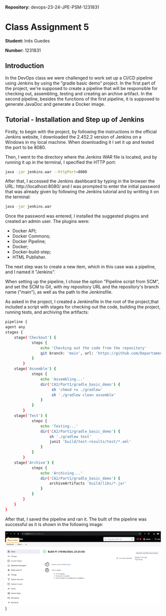 <strong>Repository:</strong> devops-23-24-JPE-PSM-1231831
 <p></p>

# Class Assignment 5

<p></p>

<strong>Student: </strong>
Inês Guedes
 <p></p>

<strong>Number:</strong>
1231831
<p></p>

<p>
</p>
<p></p>

## Introduction
<p></p>

In the DevOps class we were challenged to work set up a CI/CD pipeline using Jenkins by using the ”gradle basic demo” project.
In the first part of the project, we're supposed to create a pipeline that will be responsible for checking out, assembling, testing and creating an archive artifact. 
In the second pipeline, besides the functions of the first pipeline, it is supposed to generate JavaDoc and generate a Docker image.
<p></p>
<p></p>

## Tutorial - Installation and Step up of Jenkins
<p></p>
Firstly, to begin with the project, by following the instructions in the official Jenkins website, I downloaded the 2.452.2 version of Jenkins 
on a Windows in my local machine. When downloading it I set it up and tested the port to be 8080.
<p></p>
Then, I went to the directory where the Jenkins WAR file is located, and by running it up in the terminal, I specified the HTTP port:
<p></p>

```bash
java -jar jenkins.war --httpPort=8080
```

<p></p>
After that, I accessed the Jenkins dashboard by typing in the browser the URL: http://localhost:8080/ and I was prompted to enter the initial password
that was already given by following the Jenkins tutorial and by writting it on the terminal:
<p></p>

```bash
java -jar jenkins.war
```

<p></p>
Once the password was entered, I installed the suggested plugins and created an admin user. The plugins were: 
<p></p>

* Docker API;
* Docker Commons;
* Docker Pipeline;
* Docker;
* Docker-build-step;
* HTML Publisher.

<p></p>
The next step was to create a new item, which in this case was a pipeline, and I named it "Jenkins".
<p></p>
When setting up the pipeline, I chose the option "Pipeline script from SCM", and set the SCM to Git, with my repository URL and the repository's branch name ("main"), as well as the path to the Jenkinsfile.
<p></p>
As asked in the project, I created a Jenkinsfile in the root of the project,that included a script with stages for checking out the code, building the project, running tests, and archiving the artifacts:
<p></p>

```bash
pipeline {
agent any
stages {
    stage('Checkout') {
            steps {
                echo 'Checking out the code from the repository'
                git branch: 'main', url: 'https://github.com/Departamento-de-Engenharia-Informatica/devops-23-24-JPE-1231831.git'
            }
        }
    stage('Assemble') {
            steps {
                echo 'Assembling...'
                dir('CA2/Part1/gradle_basic_demo') {
                     sh 'chmod +x ./gradlew'
                     sh './gradlew clean assemble'
                }
            }
        }
    stage('Test') {
            steps {
                echo 'Testing...'
                dir('CA2/Part1/gradle_basic_demo') {
                    sh './gradlew test'
                    junit 'build/test-results/test/*.xml'
                }
            }
        }
    stage('Archive') {
            steps {
                echo 'Archiving...'
                dir('CA2/Part1/gradle_basic_demo') {
                    archiveArtifacts 'build/libs/*.jar'
                }
            }
        }
    }
}
```

<p></p>
After that, I saved the pipeline and ran it. The built of the pipeline was successful as it is shown in the following image:

![JenkinsBuild.png](JenkinsBuild.png))

